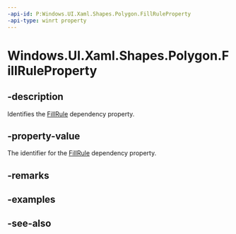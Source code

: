 ```yaml
---
-api-id: P:Windows.UI.Xaml.Shapes.Polygon.FillRuleProperty
-api-type: winrt property
---
```


<!-- Property syntax
public Windows.UI.Xaml.DependencyProperty FillRuleProperty { get; }
-->

# Windows.UI.Xaml.Shapes.Polygon.FillRuleProperty

## -description
Identifies the [FillRule](polygon_fillrule.md) dependency property.



## -property-value
The identifier for the [FillRule](polygon_fillrule.md) dependency property.

## -remarks

## -examples

## -see-also
